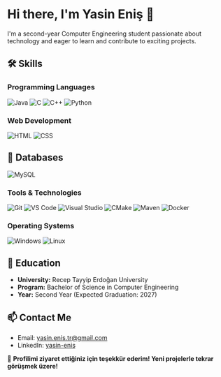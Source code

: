 # Hi there, I'm Yasin Eniş 👋

I'm a second-year Computer Engineering student passionate about technology and eager to learn and contribute to exciting projects.


## 🛠️ Skills

### Programming Languages
![Java](https://img.shields.io/badge/Java-007396?style=for-the-badge&logo=java&logoColor=white)
![C](https://img.shields.io/badge/C-A8B9CC?style=for-the-badge&logo=c&logoColor=black)
![C++](https://img.shields.io/badge/C++-00599C?style=for-the-badge&logo=cplusplus&logoColor=white)
![Python](https://img.shields.io/badge/Python-3776AB?style=for-the-badge&logo=python&logoColor=white)
<!--
![JavaScript](https://img.shields.io/badge/JavaScript-F7DF1E?style=for-the-badge&logo=javascript&logoColor=black)
-->

### Web Development
![HTML](https://img.shields.io/badge/HTML5-E34F26?style=for-the-badge&logo=html5&logoColor=white)
![CSS](https://img.shields.io/badge/CSS3-1572B6?style=for-the-badge&logo=css3&logoColor=white)

## 💾 Databases
![MySQL](https://img.shields.io/badge/MySQL-4479A1?style=for-the-badge&logo=mysql&logoColor=white)

### Tools & Technologies
![Git](https://img.shields.io/badge/Git-F05032?style=for-the-badge&logo=git&logoColor=white)
![VS Code](https://img.shields.io/badge/VS%20Code-007ACC?style=for-the-badge&logo=visual-studio-code&logoColor=white)
![Visual Studio](https://img.shields.io/badge/Visual%20Studio-5C2D91?style=for-the-badge&logo=visual-studio&logoColor=white)
![CMake](https://img.shields.io/badge/CMake-064F8C?style=for-the-badge&logo=cmake&logoColor=white)
![Maven](https://img.shields.io/badge/Apache%20Maven-C71A36?style=for-the-badge&logo=apache-maven&logoColor=white)
![Docker](https://img.shields.io/badge/Docker-2496ED?style=for-the-badge&logo=docker&logoColor=white)

### Operating Systems
![Windows](https://img.shields.io/badge/Windows-0078D6?style=for-the-badge&logo=windows&logoColor=white)
![Linux](https://img.shields.io/badge/Linux-FCC624?style=for-the-badge&logo=linux&logoColor=black)

## 🏫 Education

- **University:** Recep Tayyip Erdoğan University  
- **Program:** Bachelor of Science in Computer Engineering  
- **Year:** Second Year (Expected Graduation: 2027)  

## 📫 Contact Me

- Email: [yasin.enis.tr@gmail.com](mailto:yasin.enis.tr@gmail.com)  
- LinkedIn: [yasin-eniş](https://www.linkedin.com/in/yasin-eniş/)  

🎉 **Profilimi ziyaret ettiğiniz için teşekkür ederim! Yeni projelerle tekrar görüşmek üzere!**
